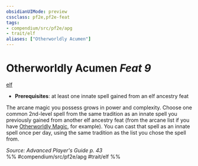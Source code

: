 ```yaml
---
obsidianUIMode: preview
cssclass: pf2e,pf2e-feat
tags:
- compendium/src/pf2e/apg
- trait/elf
aliases: ["Otherworldly Acumen"]
---
```

# Otherworldly Acumen  *Feat 9*  
[elf](rules/traits/elf.md)  

- **Prerequisites**: at least one innate spell gained from an elf ancestry feat

The arcane magic you possess grows in power and complexity. Choose one common 2nd-level spell from the same tradition as an innate spell you previously gained from another elf ancestry feat (from the arcane list if you have [Otherworldly Magic](compendium/feats/otherworldly-magic.md), for example). You can cast that spell as an innate spell once per day, using the same tradition as the list you chose the spell from.

*Source: Advanced Player's Guide p. 43*  
%% #compendium/src/pf2e/apg #trait/elf %%